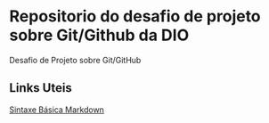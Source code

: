 # Repositorio do desafio de projeto sobre Git/Github da DIO
Desafio de Projeto sobre Git/GitHub

## Links Uteis
[Sintaxe Básica Markdown](https://www.markdownguide.org/basic-syntax/)
